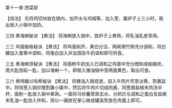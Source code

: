 第十一章 西菜部

【烧法】
先将鸡切块放在锅内，加开水与鸡相等，加入葱，置炉子上三小时，取出放入小锅中加奶。

三四 煮海蜊秘诀
【煮法】
将海蜊放入锅中，放炉子上煮熟，将乳油乳皮享用。

三三 鸡蛋脑格秘诀
【煮法】
将鸡蛋剥开，黄白分注，两碗用竹筷充分调和，将白糖加入蛋黄中调和，将蛋白加入并加酒及牛奶调和即可供食。

三五 煮海蜊饼秘诀
【煮法】
将面粉牛奶加入已调和之鸡蛋中充分搅和成粘糊状，用大匙捞起一匙，加以海蜊一个，即倒入猪油锅中至两面黄色，取出可食。

三六 煮特臘以哈希秘诀
【煮法】
将猪油入锅烧透，投入牛肉片煎至淡黄，割置盆中。将球葱入锅炒搅割置小碟中，然后将牛肉片切成肉酱，同葱屑盐椒末肉汤半杯，面粉一匙放入锅中煮熟。一面将马铃薯蒸熟去水，分抓烂与调和之蛋白及盐椒末乳油一匙加入拌和，捞以一撮放在掌心做成罐盖型放在肉酱上即可。